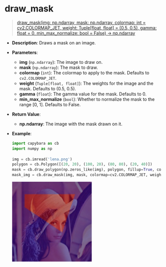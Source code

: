 # draw_mask

> [draw_mask(img: np.ndarray, mask: np.ndarray, colormap: int = cv2.COLORMAP_JET, weight: Tuple[float, float] = (0.5, 0.5), gamma: float = 0, min_max_normalize: bool = False) -> np.ndarray](https://github.com/DocsaidLab/Capybara/blob/975d62fba4f76db59e715c220f7a2af5ad8d050e/capybara/vision/visualization/draw.py#L507)

- **Description**: Draws a mask on an image.

- **Parameters**:

  - **img** (`np.ndarray`): The image to draw on.
  - **mask** (`np.ndarray`): The mask to draw.
  - **colormap** (`int`): The colormap to apply to the mask. Defaults to `cv2.COLORMAP_JET`.
  - **weight** (`Tuple[float, float]`): The weights for the image and the mask. Defaults to (0.5, 0.5).
  - **gamma** (`float`): The gamma value for the mask. Defaults to 0.
  - **min_max_normalize** (`bool`): Whether to normalize the mask to the range [0, 1]. Defaults to False.

- **Return Value**:

  - **np.ndarray**: The image with the mask drawn on it.

- **Example**:

  ```python
  import capybara as cb
  import numpy as np

  img = cb.imread('lena.png')
  polygon = cb.Polygon([(20, 20), (100, 20), (80, 80), (20, 40)])
  mask = cb.draw_polygon(np.zeros_like(img), polygon, fillup=True, color=255)
  mask_img = cb.draw_mask(img, mask, colormap=cv2.COLORMAP_JET, weight=(0.5, 0.5), gamma=0, min_max_normalize=False)
  ```

  ![draw_mask](./resource/test_draw_mask.jpg)
